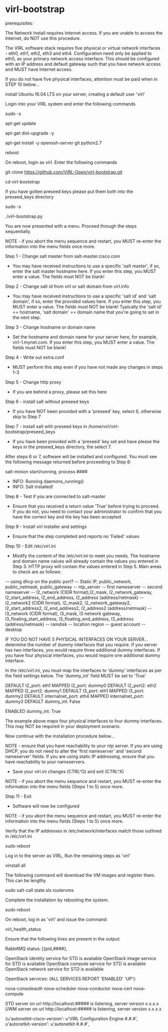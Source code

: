 virl-bootstrap
==============

prerequisites:

The Network Install requires Internet access. If you are unable to access the Internet, do NOT use this procedure.

The VIRL software stack requires five physical or virtual network interfaces - eth0, eth1, eth2, eth3 and eth4. Configuration need only be applied to eth0, as your primary network access interface. This should be configured with an IP address and default gateway such that you have network access and MUST have Internet access.

If you do not have five physical interfaces, attention must be paid when in STEP 10 below...

install Ubuntu 16.04 LTS on your server, creating a default user 'virl'

Login into your VIRL system and enter the following commands

sudo -s

apt-get update

apt-get dist-upgrade -y

apt-get install -y openssh-server git python2.7

reboot

On reboot, login as virl. Enter the following commands

git clone https://github.com/VIRL-Open/virl-bootstrap.git

cd virl-bootstrap

If you have gotten preseed keys please put them both into the preseed_keys directory

sudo -s

./virl-bootstrap.py

You are now presented with a menu. Proceed through the steps sequentially.

NOTE - if you abort the menu sequence and restart, you MUST re-enter the information into the menu fields once more.

Step 1 - Change salt master from salt-master.cisco.com

- You may have received instructions to use a specific 'salt master', if so, enter the salt master hostname here. If you enter this step, you MUST enter a value. The fields must NOT be blank!

Step 2 - Change salt id from virl or salt domain from virl.info

- You may have received instructions to use a specific 'salt id' and 'salt domain', if so, enter the provided values here. If you enter this step, you MUST enter a value. The fields must NOT be blank! Typically the 'salt id' == hostname, 'salt domain' == domain name that you're going to set in the next step.

Step 3 - Change hostname or domain name

- Set the hostname and domain name for your server here, for example, virl-1.mynet.com. If you enter this step, you MUST enter a value. The fields must NOT be blank!

Step 4 - Write out extra.conf

- MUST perform this step even if you have not made any changes in steps 1-3

Step 5 - Change http proxy

- If you are behind a proxy, please set this here

Step 6 - install salt without preseed keys

- If you have NOT been provided with a 'preseed' key, select 6, otherwise skip to Step 7

Step 7 - install salt with preseed keys in /home/virl/virl-bootstrap/preseed_keys

- If you have been provided with a 'preseed' key set and have please the keys in the preseed_keys directory, the select 7.

After steps 6 or 7, software will be installed and configured. You must see the following message returned before proceeding to Step 8:

salt-minion start/running, process ####
 *  INFO: Running daemons_running()
 *  INFO: Salt installed!

Step 8 - Test if you are connected to salt-master

- Ensure that you received a return value 'True' before trying to proceed. If you do not, you need to contact your administrator to confirm that you have the correct key and the key has been accepted.

Step 9 - Install virl installer and settings

- Ensure that the step completed and reports no 'Failed' values

Step 10 - Edit /etc/virl.ini

- Modify the content of the /etc/virl.ini to meet you needs. The hostname and domain name values will already contain the values you entered in Step 3. HTTP proxy will contain the values entered in Step 5. Main areas to check are as follows:

-- using dhcp on the public port?
-- Static IP, public_network, public_netmask, public_gateway
-- ntp_server
-- first nameserver
-- second nameserver
-- l2_network (CIDR format),l2_mask, l2_network_gateway, l2_start_address, l2_end_address, l2_address (address/netmask)
-- l2_network2 (CIDR format), l2_mask2, l2_network_gateway2, l2_start_address2, l2_end_address2, l2_address2 (address/netmask)
-- l3_network (CIDR format), l3_mask, l3 network gateway, l3_floating_start_address, l3_floating_end_address, l3_address (address/netmask)
-- ramdisk
-- location region
-- guest account
-- desktop

IF YOU DO NOT HAVE 5 PHYSICAL INTERFACES ON YOUR SERVER... determine the number of dummy interfaces that you require. If you server has two interfaces, you would require three additional dummy interfaces. If you have four physical interfaces, you would require one additional dummy interface.

In the /etc/virl.ini, you must map the interfaces to 'dummy' interfaces as per the field settings below. The 'dummy_int' field MUST be set to 'True'

 DEFAULT l2_port: eth1
 MAPPED l2_port: dummy0
 DEFAULT l2_port2: eth2
 MAPPED l2_port2: dummy1
 DEFAULT l3_port: eth1
 MAPPED l3_port: dummy2
 DEFAULT internalnet_port: eth4
 MAPPED internalnet_port: dummy3
 DEFAULT dummy_int: False

 ENABLED dummy_int: True

The example above maps four physical interfaces to four dummy interfaces. This may NOT be required in your deployment scenario.

Now continue with the installation procedure below...


NOTE - ensure that you have reachability to your ntp server. If you are using DHCP, you do not need to alter the 'first nameserver' and 'second nameserver' fields. If you are using static IP addressing, ensure that you have reachability to your nameservers.

- Save your virl.ini changes (CTRL^O) and exit (CTRL^X)

NOTE - if you abort the menu sequence and restart, you MUST re-enter the information into the menu fields (Steps 1 to 5) once more.

Step 11 - Exit

- Software will now be configured

NOTE - if you abort the menu sequence and restart, you MUST re-enter the information into the menu fields (Steps 1 to 5) once more.

Verify that the IP addresses in /etc/network/interfaces match those outlined in /etc/virl.ini

sudo reboot

Log in to the server as VIRL, Run the remaining steps as 'virl'

vinstall all

The following command will download the VM images and register them. This can be lengthy

sudo salt-call state.sls routervms

Complete the installation by rebooting the system.

sudo reboot

On reboot, log in as 'virl' and issue the command:

virl_health_status

Ensure that the following lines are present in the output:

RabbitMQ status:
[{pid,####},

OpenStack identity service for STD is available
OpenStack image service for STD is available
OpenStack compute service for STD is available
OpenStack network service for STD is available

OpenStack services: (ALL SERVICES REPORT 'ENABLED' 'UP'):

nova-consoleauth
nova-scheduler
nova-conductor
nova-cert
nova-compute

STD server on url http://localhost:##### is listening, server version x.x.x.x
UWM server on url http://localhost:##### is listening, server version x.x.x.x

{u'autonetkit-cisco-version': u'VIRL Configuration Engine #.#.#',
 u'autonetkit-version': u'autonetkit #.#.#',
